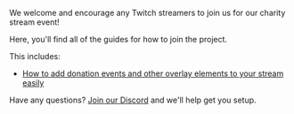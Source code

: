 We welcome and encourage any Twitch streamers to join us for our charity stream event!

Here, you'll find all of the guides for how to join the project.

This includes:

- [How to add donation events and other overlay elements to your stream easily](/streamers-setup/overlays/)

Have any questions? [Join our Discord](https://discord.gg/yQrnFcKF7p) and we'll help get you setup.

